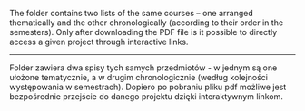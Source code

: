 

The folder contains two lists of the same courses – one arranged thematically and the other chronologically (according to their order in the semesters).
Only after downloading the PDF file is it possible to directly access a given project through interactive links.

---
Folder zawiera dwa spisy tych samych przedmiotów - w jednym są one ułożone tematycznie, a w drugim chronologicznie (według kolejności występowania w semestrach).
Dopiero po pobraniu pliku pdf możliwe jest bezpośrednie przejście do danego projektu dzięki interaktywnym linkom.
